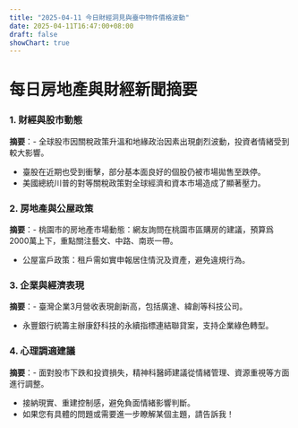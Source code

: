 ```yaml
---
title: "2025-04-11 今日財經洞見與臺中物件價格波動"
date: 2025-04-11T16:47:00+08:00
draft: false
showChart: true
---
```


# 每日房地產與財經新聞摘要

### 1. **財經與股市動態**
**摘要**：- 全球股市因關稅政策升溫和地緣政治因素出現劇烈波動，投資者情緒受到較大影響。

- 臺股在近期也受到衝擊，部分基本面良好的個股仍被市場拋售至跌停。
- 美國總統川普的對等關稅政策對全球經濟和資本市場造成了顯著壓力。

### 2. **房地產與公屋政策**
**摘要**：- 桃園市的房地產市場動態：網友詢問在桃園市區購房的建議，預算爲2000萬上下，重點關注藝文、中路、南崁一帶。

- 公屋富戶政策：租戶需如實申報居住情況及資產，避免違規行為。

### 3. **企業與經濟表現**
**摘要**：- 臺灣企業3月營收表現創新高，包括廣達、緯創等科技公司。

- 永豐銀行統籌主辦康舒科技的永續指標連結聯貸案，支持企業綠色轉型。

### 4. **心理調適建議**
**摘要**：- 面對股市下跌和投資損失，精神科醫師建議從情緒管理、資源重視等方面進行調整。

- 接納現實、重建控制感，避免負面情緒影響判斷。
- 如果您有具體的問題或需要進一步瞭解某個主題，請告訴我！




